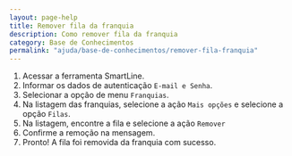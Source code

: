 ```yaml
---
layout: page-help
title: Remover fila da franquia
description: Como remover fila da franquia
category: Base de Conhecimentos
permalink: "ajuda/base-de-conhecimentos/remover-fila-franquia"
---
```


1. Acessar a ferramenta SmartLine.
2. Informar os dados de autenticação `E-mail e Senha`.
3. Selecionar a opção de menu `Franquias`.
4. Na listagem das franquias, selecione a ação `Mais opções` e selecione a opção `Filas`.
5. Na listagem, encontre a fila e selecione a ação `Remover`
6. Confirme a remoção na mensagem.
7. Pronto! A fila foi removida da franquia com sucesso.